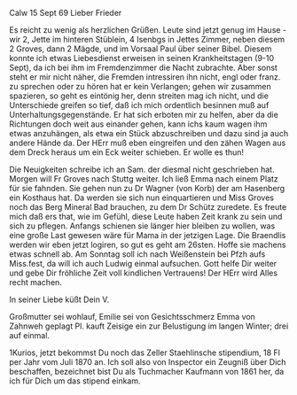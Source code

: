  Calw 15 Sept 69
Lieber Frieder

Es reicht zu wenig als herzlichen Grüßen. Leute sind jetzt genug im Hause - wir 2, Jette im hinteren Stüblein, 4 Isenbgs in Jettes Zimmer, neben diesem 2 Groves, dann 2 Mägde, und im Vorsaal Paul über seiner Bibel. Diesem konnte ich etwas Liebesdienst erweisen in seinen Krankheitstagen (9-10 Sept), da ich bei ihm im Fremdenzimmer die Nacht zubrachte. Aber sonst steht er mir nicht näher, die Fremden intressiren ihn nicht, engl oder franz. zu sprechen oder zu hören hat er kein Verlangen; gehen wir zusammen spazieren, so geht es eintönig her, denn streiten mag ich nicht, und die Unterschiede greifen so tief, daß ich mich ordentlich besinnen muß auf Unterhaltungsgegenstände. Er hat sich erboten mir zu helfen, aber da die Richtungen doch weit aus einander gehen, kann ichs kaum wagen ihm etwas anzuhängen, als etwa ein Stück abzuschreiben und dazu sind ja auch andere Hände da. Der HErr muß eben eingreifen und den zähen Wagen aus dem Dreck heraus um ein Eck weiter schieben. Er wolle es thun!

Die Neuigkeiten schreibe ich an Sam. der diesmal nicht geschrieben hat. Morgen will Fr Groves nach Stuttg weiter. Ich ließ Emma nach einem Platz für sie fahnden. Sie gehen nun zu Dr Wagner (von Korb) der am Hasenberg ein Kosthaus hat. Da werden sie sich nun einquartieren und Miss Groves noch das Berg Mineral Bad brauchen, zu dem Dr Schütz zuredete. Es freute mich daß ers that, wie im Gefühl, diese Leute haben Zeit krank zu sein und sich zu pflegen. Anfangs schienen sie länger hier bleiben zu wollen, was eine große Last gewesen wäre für Mama in der jetzigen Lage. Die Braendlis werden wir eben jetzt logiren, so gut es geht am 26sten. Hoffe sie machens etwas schnell ab. Am Sonntag soll ich nach Weißenstein bei Pfzh aufs Miss.fest, da will ich auch Ludwig einmal aufsuchen. Gott helfe Dir weiter und gebe Dir fröhliche Zeit voll kindlichen Vertrauens! Der HErr wird Alles recht machen.

 In seiner Liebe küßt
 Dein V.

Großmutter sei wohlauf, Emilie sei von Gesichtsschmerz Emma von Zahnweh geplagt Pl. kauft Zeisige ein zur Belustigung im langen Winter; drei auf einmal.

1Kurios, jetzt bekommst Du noch das Zeller Staehlinsche stipendium, 18 Fl per Jahr vom Juli 1870 an. Ich soll also von Inspector ein Zeugniß über Dich beschaffen, bezeichnet bist Du als Tuchmacher Kaufmann von 1861 her, da ich für Dich um das stipend einkam.
